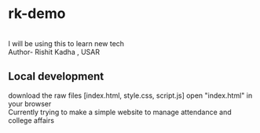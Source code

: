 # rk-demo
<br>
I will be using this to learn new tech 
<br>
Author- Rishit Kadha , USAR

## Local development
download the raw files [index.html, style.css, script.js]
open "index.html" in your browser
<br>
Currently trying to make a simple website to manage attendance and college affairs

